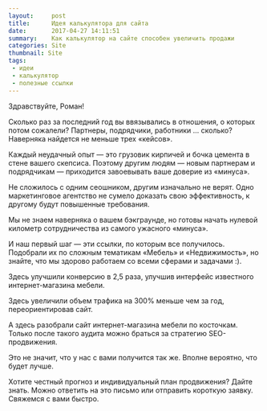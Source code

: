 ```yaml
---
layout:     post
title:      Идея калькулятора для сайта
date:       2017-04-27 14:11:51
summary:    Как калькулятор на сайте способен увеличить продажи
categories: Site
thumbnail: Site
tags:
 - идеи
 - калькулятор
 - полезные ссылки
---
```


Здравствуйте, Роман!
 
Сколько раз за последний год вы ввязывались в отношения, о которых потом сожалели? Партнеры, подрядчики, работники … сколько? Наверняка найдется не меньше трех «кейсов».
 
Каждый неудачный опыт — это грузовик кирпичей и бочка цемента в стене вашего скепсиса. Поэтому другим людям — новым партнерам и подрядчикам — приходится завоевывать ваше доверие из «минуса».
 
Не сложилось с одним сеошником, другим изначально не верят. Одно маркетинговое агентство не сумело доказать свою эффективность, к другому будут повышенные требования.
 
Мы не знаем наверняка о вашем бэкграунде, но готовы начать нулевой километр сотрудничества из самого ужасного «минуса».
 
И наш первый шаг — эти ссылки, по которым все получилось. Подобрали их по сложным тематикам «Мебель» и «Недвижимость», но знайте, что мы здорово работаем со всеми сферами и задачами :).
 
Здесь улучшили конверсию в 2,5 раза, улучшив интерфейс известного интернет-магазина мебели.

Здесь увеличили объем трафика на 300% меньше чем за год, переориентировав сайт.

А здесь разобрали сайт интернет-магазина мебели по косточкам. Только после такого аудита можно браться за стратегию SEO-продвижения.
 
Это не значит, что у нас с вами получится так же. Вполне вероятно, что будет лучше.

Хотите честный прогноз и индивидуальный план продвижения? Дайте знать. Можно ответить на это письмо или отправить короткую заявку. Свяжемся с вами быстро.